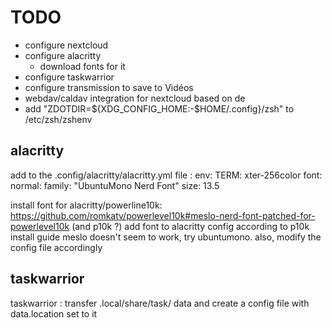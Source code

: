 # TODO

- configure nextcloud
- configure alacritty
    - download fonts for it
- configure taskwarrior
- configure transmission to save to Vidéos
- webdav/caldav integration for nextcloud based on de
- add "ZDOTDIR=${XDG_CONFIG_HOME:-$HOME/.config}/zsh" to /etc/zsh/zshenv
## alacritty
add to the .config/alacritty/alacritty.yml file  :
env:
    TERM: xter-256color
font:
  normal:
    family: "UbuntuMono Nerd Font"
  size: 13.5

install font for alacritty/powerline10k: https://github.com/romkatv/powerlevel10k#meslo-nerd-font-patched-for-powerlevel10k (and p10k ?)
add font to alacritty config according to p10k install guide
meslo doesn't seem to work, try ubuntumono. also, modify the config file accordingly
## taskwarrior

taskwarrior  : transfer .local/share/task/ data and create a config file with data.location set to it

